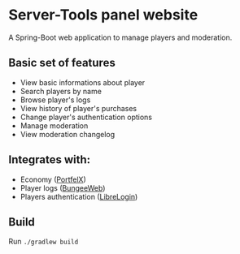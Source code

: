 # Server-Tools panel website

A Spring-Boot web application to manage players and moderation.

## Basic set of features
- View basic informations about player
- Search players by name
- Browse player's logs
- View history of player's purchases
- Change player's authentication options
- Manage moderation
- View moderation changelog

## Integrates with:
- Economy ([PortfelX](https://github.com/szumielxd/BungeeWeb))
- Player logs ([BungeeWeb](https://github.com/szumielxd/BungeeWeb))
- Players authentication ([LibreLogin](https://github.com/kyngs/LibreLogin))

## Build
Run `./gradlew build`
